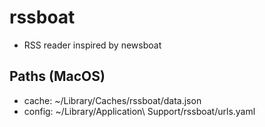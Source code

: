 # rssboat
- RSS reader inspired by newsboat

## Paths (MacOS)
- cache: ~/Library/Caches/rssboat/data.json
- config: ~/Library/Application\ Support/rssboat/urls.yaml
